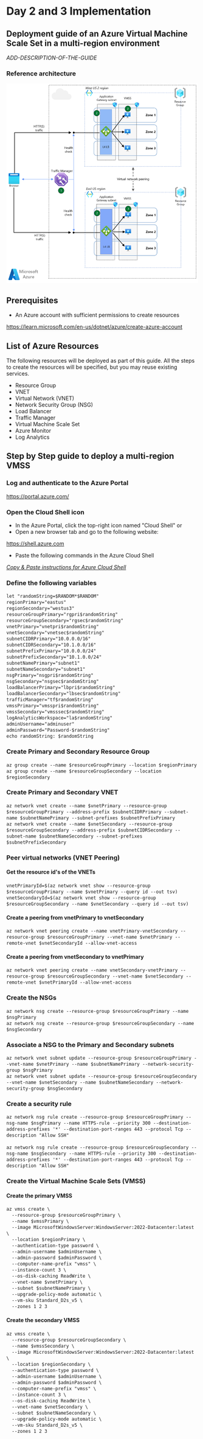 # Day 2 and 3 Implementation

## Deployment guide of an Azure Virtual Machine Scale Set in a multi-region environment

_ADD-DESCRIPTION-OF-THE-GUIDE_

### Reference architecture

![Architecture](../images/vmss-high-availability-multi-region-v1.png)

## Prerequisites

* An Azure account with sufficient permissions to create resources

<https://learn.microsoft.com/en-us/dotnet/azure/create-azure-account>

## List of Azure Resources

The following resources will be deployed as part of this guide. All the steps to create the resources will be specified, but you may reuse existing services.

* Resource Group
* VNET
* Virtual Network (VNET)
* Network Security Group (NSG)
* Load Balancer
* Traffic Manager
* Virtual Machine Scale Set
* Azure Monitor
* Log Analytics

## Step by Step guide to deploy a multi-region VMSS

### Log and authenticate to the Azure Portal

<https://portal.azure.com/>

### Open the Cloud Shell icon

* In the Azure Portal, click the top-right icon named "Cloud Shell" 
or
* Open a new browser tab and go to the following website:

<https://shell.azure.com>

* Paste the following commands in the Azure Cloud Shell

_[Copy & Paste instructions for Azure Cloud Shell](https://learn.microsoft.com/en-us/azure/cloud-shell/using-the-shell-window#copy-and-paste)_

### Define the following variables

```text
let "randomString=$RANDOM*$RANDOM"
regionPrimary="eastus"
regionSecondary="westus3"
resourceGroupPrimary="rgpri$randomString"
resourceGroupSecondary="rgsec$randomString"
vnetPrimary="vnetpri$randomString"
vnetSecondary="vnetsec$randomString"
subnetCIDRPrimary="10.0.0.0/16"
subnetCIDRSecondary="10.1.0.0/16"
subnetPrefixPrimary="10.0.0.0/24"
subnetPrefixSecondary="10.1.0.0/24"
subnetNamePrimary="subnet1"
subnetNameSecondary="subnet1"
nsgPrimary="nsgpri$randomString"
nsgSecondary="nsgsec$randomString"
loadBalancerPrimary="lbpri$randomString"
loadBalancerSecondary="lbsec$randomString"
trafficManager="tf$randomString"
vmssPrimary="vmsspri$randomString"
vmssSecondary="vmsssec$randomString"
logAnalyticsWorkspace="la$randomString"
adminUsername="adminuser"
adminPassword="Password-$randomString"
echo randomString: $randomString
```

### Create Primary and Secondary Resource Group

```text
az group create --name $resourceGroupPrimary --location $regionPrimary
az group create --name $resourceGroupSecondary --location $regionSecondary
```

### Create Primary and Secondary VNET

```text
az network vnet create --name $vnetPrimary --resource-group $resourceGroupPrimary --address-prefix $subnetCIDRPrimary --subnet-name $subnetNamePrimary --subnet-prefixes $subnetPrefixPrimary
az network vnet create --name $vnetSecondary --resource-group $resourceGroupSecondary --address-prefix $subnetCIDRSecondary --subnet-name $subnetNameSecondary --subnet-prefixes $subnetPrefixSecondary
```

### Peer virtual networks (VNET Peering)

#### Get the resource id's of the VNETs

```text
vnetPrimaryId=$(az network vnet show --resource-group $resourceGroupPrimary --name $vnetPrimary --query id --out tsv)
vnetSecondaryId=$(az network vnet show --resource-group $resourceGroupSecondary --name $vnetSecondary --query id --out tsv)
```

#### Create a peering from vnetPrimary to vnetSecondary

```text
az network vnet peering create --name vnetPrimary-vnetSecondary --resource-group $resourceGroupPrimary --vnet-name $vnetPrimary --remote-vnet $vnetSecondaryId --allow-vnet-access
```

#### Create a peering from vnetSecondary to vnetPrimary

```text
az network vnet peering create --name vnetSecondary-vnetPrimary --resource-group $resourceGroupSecondary --vnet-name $vnetSecondary --remote-vnet $vnetPrimaryId --allow-vnet-access
```

### Create the NSGs

```text
az network nsg create --resource-group $resourceGroupPrimary --name $nsgPrimary
az network nsg create --resource-group $resourceGroupSecondary --name $nsgSecondary
```

### Associate a NSG to the Primary and Secondary subnets

```text
az network vnet subnet update --resource-group $resourceGroupPrimary --vnet-name $vnetPrimary --name $subnetNamePrimary --network-security-group $nsgPrimary
az network vnet subnet update --resource-group $resourceGroupSecondary --vnet-name $vnetSecondary --name $subnetNameSecondary --network-security-group $nsgSecondary
```

### Create a security rule

```text
az network nsg rule create --resource-group $resourceGroupPrimary --nsg-name $nsgPrimary --name HTTPS-rule --priority 300 --destination-address-prefixes '*' --destination-port-ranges 443 --protocol Tcp --description "Allow SSH"

az network nsg rule create --resource-group $resourceGroupSecondary --nsg-name $nsgSecondary --name HTTPS-rule --priority 300 --destination-address-prefixes '*' --destination-port-ranges 443 --protocol Tcp --description "Allow SSH"
```

### Create the Virtual Machine Scale Sets (VMSS)

#### Create the primary VMSS

```text
az vmss create \
  --resource-group $resourceGroupPrimary \
  --name $vmssPrimary \
  --image MicrosoftWindowsServer:WindowsServer:2022-Datacenter:latest \
  --location $regionPrimary \
  --authentication-type password \
  --admin-username $adminUsername \
  --admin-password $adminPassword \
  --computer-name-prefix "vmss" \
  --instance-count 3 \
  --os-disk-caching ReadWrite \
  --vnet-name $vnetPrimary \
  --subnet $subnetNamePrimary \
  --upgrade-policy-mode automatic \
  --vm-sku Standard_D2s_v5 \
  --zones 1 2 3
```

#### Create the secondary VMSS

```text
az vmss create \
  --resource-group $resourceGroupSecondary \
  --name $vmssSecondary \
  --image MicrosoftWindowsServer:WindowsServer:2022-Datacenter:latest \
  --location $regionSecondary \
  --authentication-type password \
  --admin-username $adminUsername \
  --admin-password $adminPassword \
  --computer-name-prefix "vmss" \
  --instance-count 3 \
  --os-disk-caching ReadWrite \
  --vnet-name $vnetSecondary \
  --subnet $subnetNameSecondary \
  --upgrade-policy-mode automatic \
  --vm-sku Standard_D2s_v5 \
  --zones 1 2 3
```
